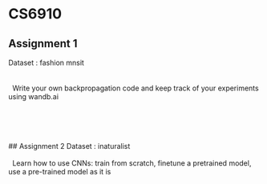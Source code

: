 # CS6910

## Assignment 1
Dataset : fashion mnsit  
<br/><br/> &nbsp;&nbsp;Write your own backpropagation code and keep track of your experiments using wandb.ai

<br/><br/> <br/><br/> ## Assignment 2
Dataset : inaturalist 
<br/><br/> &nbsp;&nbsp;Learn how to use CNNs: train from scratch, finetune a pretrained model, use a pre-trained model as it is

   

